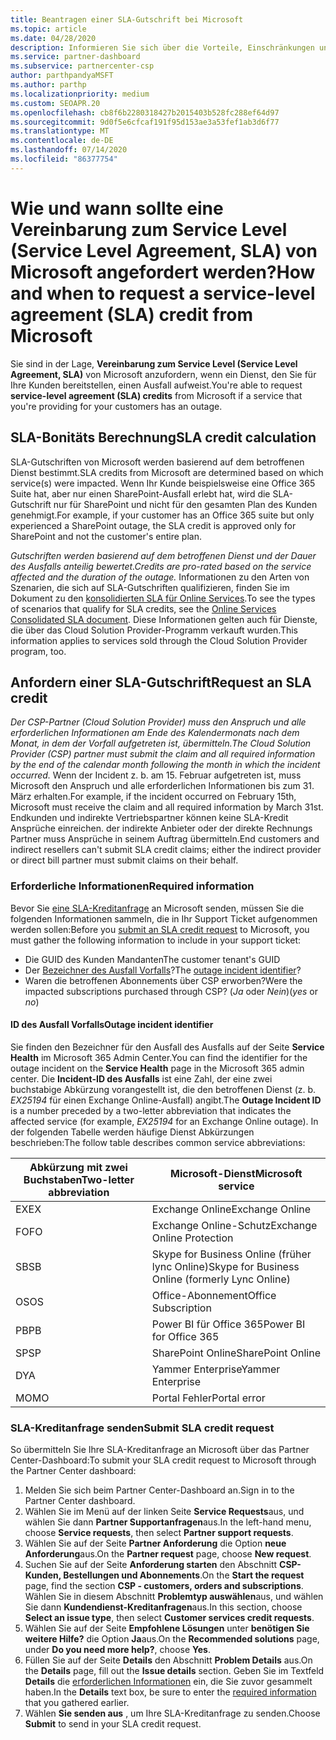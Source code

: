 ```yaml
---
title: Beantragen einer SLA-Gutschrift bei Microsoft
ms.topic: article
ms.date: 04/28/2020
description: Informieren Sie sich über die Vorteile, Einschränkungen und Verfahren zum Anfordern einer Vereinbarung zum Service Level (Service Level Agreement, SLA) von Microsoft, wenn für Ihre Kunden ein Dienstausfall auftritt.
ms.service: partner-dashboard
ms.subservice: partnercenter-csp
author: parthpandyaMSFT
ms.author: parthp
ms.localizationpriority: medium
ms.custom: SEOAPR.20
ms.openlocfilehash: cb8f6b2280318427b2015403b528fc288ef64d97
ms.sourcegitcommit: 9d0f5e6cfcaf191f95d153ae3a53fef1ab3d6f77
ms.translationtype: MT
ms.contentlocale: de-DE
ms.lasthandoff: 07/14/2020
ms.locfileid: "86377754"
---
```

# <a name="how-and-when-to-request-a-service-level-agreement-sla-credit-from-microsoft"></a><span data-ttu-id="e66e0-103">Wie und wann sollte eine Vereinbarung zum Service Level (Service Level Agreement, SLA) von Microsoft angefordert werden?</span><span class="sxs-lookup"><span data-stu-id="e66e0-103">How and when to request a service-level agreement (SLA) credit from Microsoft</span></span>

<span data-ttu-id="e66e0-104">Sie sind in der Lage, **Vereinbarung zum Service Level (Service Level Agreement, SLA)** von Microsoft anzufordern, wenn ein Dienst, den Sie für Ihre Kunden bereitstellen, einen Ausfall aufweist.</span><span class="sxs-lookup"><span data-stu-id="e66e0-104">You're able to request **service-level agreement (SLA) credits** from Microsoft if a service that you're providing for your customers has an outage.</span></span>

## <a name="sla-credit-calculation"></a><span data-ttu-id="e66e0-105">SLA-Bonitäts Berechnung</span><span class="sxs-lookup"><span data-stu-id="e66e0-105">SLA credit calculation</span></span>

<span data-ttu-id="e66e0-106">SLA-Gutschriften von Microsoft werden basierend auf dem betroffenen Dienst bestimmt.</span><span class="sxs-lookup"><span data-stu-id="e66e0-106">SLA credits from Microsoft are determined based on which service(s) were impacted.</span></span> <span data-ttu-id="e66e0-107">Wenn Ihr Kunde beispielsweise eine Office 365 Suite hat, aber nur einen SharePoint-Ausfall erlebt hat, wird die SLA-Gutschrift nur für SharePoint und nicht für den gesamten Plan des Kunden genehmigt.</span><span class="sxs-lookup"><span data-stu-id="e66e0-107">For example, if your customer has an Office 365 suite but only experienced a SharePoint outage, the SLA credit is approved only for SharePoint and not the customer's entire plan.</span></span>

<span data-ttu-id="e66e0-108">*Gutschriften werden basierend auf dem betroffenen Dienst und der Dauer des Ausfalls anteilig bewertet.*</span><span class="sxs-lookup"><span data-stu-id="e66e0-108">*Credits are pro-rated based on the service affected and the duration of the outage.*</span></span> <span data-ttu-id="e66e0-109">Informationen zu den Arten von Szenarien, die sich auf SLA-Gutschriften qualifizieren, finden Sie im Dokument zu den [konsolidierten SLA für Online Services](http://www.microsoftvolumelicensing.com/DocumentSearch.aspx?Mode=3&DocumentTypeId=37).</span><span class="sxs-lookup"><span data-stu-id="e66e0-109">To see the types of scenarios that qualify for SLA credits, see the [Online Services Consolidated SLA document](http://www.microsoftvolumelicensing.com/DocumentSearch.aspx?Mode=3&DocumentTypeId=37).</span></span> <span data-ttu-id="e66e0-110">Diese Informationen gelten auch für Dienste, die über das Cloud Solution Provider-Programm verkauft wurden.</span><span class="sxs-lookup"><span data-stu-id="e66e0-110">This information applies to services sold through the Cloud Solution Provider program, too.</span></span>

## <a name="request-an-sla-credit"></a><span data-ttu-id="e66e0-111">Anfordern einer SLA-Gutschrift</span><span class="sxs-lookup"><span data-stu-id="e66e0-111">Request an SLA credit</span></span>

<span data-ttu-id="e66e0-112">*Der CSP-Partner (Cloud Solution Provider) muss den Anspruch und alle erforderlichen Informationen am Ende des Kalendermonats nach dem Monat, in dem der Vorfall aufgetreten ist, übermitteln.*</span><span class="sxs-lookup"><span data-stu-id="e66e0-112">*The Cloud Solution Provider (CSP) partner must submit the claim and all required information by the end of the calendar month following the month in which the incident occurred.*</span></span> <span data-ttu-id="e66e0-113">Wenn der Incident z. b. am 15. Februar aufgetreten ist, muss Microsoft den Anspruch und alle erforderlichen Informationen bis zum 31. März erhalten.</span><span class="sxs-lookup"><span data-stu-id="e66e0-113">For example, if the incident occurred on February 15th, Microsoft must receive the claim and all required information by March 31st.</span></span> <span data-ttu-id="e66e0-114">Endkunden und indirekte Vertriebspartner können keine SLA-Kredit Ansprüche einreichen. der indirekte Anbieter oder der direkte Rechnungs Partner muss Ansprüche in seinem Auftrag übermitteln.</span><span class="sxs-lookup"><span data-stu-id="e66e0-114">End customers and indirect resellers can't submit SLA credit claims; either the indirect provider or direct bill partner must submit claims on their behalf.</span></span>

### <a name="required-information"></a><span data-ttu-id="e66e0-115">Erforderliche Informationen</span><span class="sxs-lookup"><span data-stu-id="e66e0-115">Required information</span></span>

<span data-ttu-id="e66e0-116">Bevor Sie [eine SLA-Kreditanfrage](#submit-sla-credit-request) an Microsoft senden, müssen Sie die folgenden Informationen sammeln, die in Ihr Support Ticket aufgenommen werden sollen:</span><span class="sxs-lookup"><span data-stu-id="e66e0-116">Before you [submit an SLA credit request](#submit-sla-credit-request) to Microsoft, you must gather the following information to include in your support ticket:</span></span>

- <span data-ttu-id="e66e0-117">Die GUID des Kunden Mandanten</span><span class="sxs-lookup"><span data-stu-id="e66e0-117">The customer tenant's GUID</span></span>
- <span data-ttu-id="e66e0-118">Der [Bezeichner des Ausfall Vorfalls](#outage-incident-identifier)?</span><span class="sxs-lookup"><span data-stu-id="e66e0-118">The [outage incident identifier](#outage-incident-identifier)?</span></span>
- <span data-ttu-id="e66e0-119">Waren die betroffenen Abonnements über CSP erworben?</span><span class="sxs-lookup"><span data-stu-id="e66e0-119">Were the impacted subscriptions purchased through CSP?</span></span> <span data-ttu-id="e66e0-120">(*Ja* oder *Nein*)</span><span class="sxs-lookup"><span data-stu-id="e66e0-120">(*yes* or *no*)</span></span>

#### <a name="outage-incident-identifier"></a><span data-ttu-id="e66e0-121">ID des Ausfall Vorfalls</span><span class="sxs-lookup"><span data-stu-id="e66e0-121">Outage incident identifier</span></span>

<span data-ttu-id="e66e0-122">Sie finden den Bezeichner für den Ausfall des Ausfalls auf der Seite **Service Health** im Microsoft 365 Admin Center.</span><span class="sxs-lookup"><span data-stu-id="e66e0-122">You can find the identifier for the outage incident on the **Service Health** page in the Microsoft 365 admin center.</span></span> <span data-ttu-id="e66e0-123">Die **Incident-ID des Ausfalls** ist eine Zahl, der eine zwei buchstabige Abkürzung vorangestellt ist, die den betroffenen Dienst (z. b. *EX25194* für einen Exchange Online-Ausfall) angibt.</span><span class="sxs-lookup"><span data-stu-id="e66e0-123">The **Outage Incident ID** is a number preceded by a two-letter abbreviation that indicates the affected service (for example, *EX25194* for an Exchange Online outage).</span></span> <span data-ttu-id="e66e0-124">In der folgenden Tabelle werden häufige Dienst Abkürzungen beschrieben:</span><span class="sxs-lookup"><span data-stu-id="e66e0-124">The follow table describes common service abbreviations:</span></span>

| <span data-ttu-id="e66e0-125">Abkürzung mit zwei Buchstaben</span><span class="sxs-lookup"><span data-stu-id="e66e0-125">Two-letter abbreviation</span></span> | <span data-ttu-id="e66e0-126">Microsoft-Dienst</span><span class="sxs-lookup"><span data-stu-id="e66e0-126">Microsoft service</span></span> |
| ----------------------- | ----------------- |
| <span data-ttu-id="e66e0-127">EX</span><span class="sxs-lookup"><span data-stu-id="e66e0-127">EX</span></span> | <span data-ttu-id="e66e0-128">Exchange Online</span><span class="sxs-lookup"><span data-stu-id="e66e0-128">Exchange Online</span></span> |
| <span data-ttu-id="e66e0-129">FO</span><span class="sxs-lookup"><span data-stu-id="e66e0-129">FO</span></span> | <span data-ttu-id="e66e0-130">Exchange Online-Schutz</span><span class="sxs-lookup"><span data-stu-id="e66e0-130">Exchange Online Protection</span></span> |
| <span data-ttu-id="e66e0-131">SB</span><span class="sxs-lookup"><span data-stu-id="e66e0-131">SB</span></span> | <span data-ttu-id="e66e0-132">Skype for Business Online (früher lync Online)</span><span class="sxs-lookup"><span data-stu-id="e66e0-132">Skype for Business Online (formerly Lync Online)</span></span> |
| <span data-ttu-id="e66e0-133">OS</span><span class="sxs-lookup"><span data-stu-id="e66e0-133">OS</span></span> | <span data-ttu-id="e66e0-134">Office-Abonnement</span><span class="sxs-lookup"><span data-stu-id="e66e0-134">Office Subscription</span></span> |
| <span data-ttu-id="e66e0-135">PB</span><span class="sxs-lookup"><span data-stu-id="e66e0-135">PB</span></span> | <span data-ttu-id="e66e0-136">Power BI für Office 365</span><span class="sxs-lookup"><span data-stu-id="e66e0-136">Power BI for Office 365</span></span> |
| <span data-ttu-id="e66e0-137">SP</span><span class="sxs-lookup"><span data-stu-id="e66e0-137">SP</span></span> | <span data-ttu-id="e66e0-138">SharePoint Online</span><span class="sxs-lookup"><span data-stu-id="e66e0-138">SharePoint Online</span></span> |
| <span data-ttu-id="e66e0-139">D</span><span class="sxs-lookup"><span data-stu-id="e66e0-139">YA</span></span> | <span data-ttu-id="e66e0-140">Yammer Enterprise</span><span class="sxs-lookup"><span data-stu-id="e66e0-140">Yammer Enterprise</span></span> |
| <span data-ttu-id="e66e0-141">MO</span><span class="sxs-lookup"><span data-stu-id="e66e0-141">MO</span></span> | <span data-ttu-id="e66e0-142">Portal Fehler</span><span class="sxs-lookup"><span data-stu-id="e66e0-142">Portal error</span></span> |

### <a name="submit-sla-credit-request"></a><span data-ttu-id="e66e0-143">SLA-Kreditanfrage senden</span><span class="sxs-lookup"><span data-stu-id="e66e0-143">Submit SLA credit request</span></span>

<span data-ttu-id="e66e0-144">So übermitteln Sie Ihre SLA-Kreditanfrage an Microsoft über das Partner Center-Dashboard:</span><span class="sxs-lookup"><span data-stu-id="e66e0-144">To submit your SLA credit request to Microsoft through the Partner Center dashboard:</span></span>

1. <span data-ttu-id="e66e0-145">Melden Sie sich beim Partner Center-Dashboard an.</span><span class="sxs-lookup"><span data-stu-id="e66e0-145">Sign in to the Partner Center dashboard.</span></span>
2. <span data-ttu-id="e66e0-146">Wählen Sie im Menü auf der linken Seite **Service Requests**aus, und wählen Sie dann **Partner Supportanfragen**aus.</span><span class="sxs-lookup"><span data-stu-id="e66e0-146">In the left-hand menu, choose **Service requests**, then select **Partner support requests**.</span></span>
3. <span data-ttu-id="e66e0-147">Wählen Sie auf der Seite **Partner Anforderung** die Option **neue Anforderung**aus.</span><span class="sxs-lookup"><span data-stu-id="e66e0-147">On the **Partner request** page, choose **New request**.</span></span>
4. <span data-ttu-id="e66e0-148">Suchen Sie auf der Seite **Anforderung starten** den Abschnitt **CSP-Kunden, Bestellungen und Abonnements**.</span><span class="sxs-lookup"><span data-stu-id="e66e0-148">On the **Start the request** page, find the section **CSP - customers, orders and subscriptions**.</span></span> <span data-ttu-id="e66e0-149">Wählen Sie in diesem Abschnitt **Problemtyp auswählen**aus, und wählen Sie dann **Kundendienst-Kreditanfragen**aus.</span><span class="sxs-lookup"><span data-stu-id="e66e0-149">In this section, choose **Select an issue type**, then select **Customer services credit requests**.</span></span>
5. <span data-ttu-id="e66e0-150">Wählen Sie auf der Seite **Empfohlene Lösungen** unter **benötigen Sie weitere Hilfe?** die Option **Ja**aus.</span><span class="sxs-lookup"><span data-stu-id="e66e0-150">On the **Recommended solutions** page, under **Do you need more help?**, choose **Yes**.</span></span>
6. <span data-ttu-id="e66e0-151">Füllen Sie auf der Seite **Details** den Abschnitt **Problem Details** aus.</span><span class="sxs-lookup"><span data-stu-id="e66e0-151">On the **Details** page, fill out the **Issue details** section.</span></span> <span data-ttu-id="e66e0-152">Geben Sie im Textfeld **Details** die [erforderlichen Informationen](#required-information) ein, die Sie zuvor gesammelt haben.</span><span class="sxs-lookup"><span data-stu-id="e66e0-152">In the **Details** text box, be sure to enter the [required information](#required-information) that you gathered earlier.</span></span>
7. <span data-ttu-id="e66e0-153">Wählen **Sie senden aus** , um Ihre SLA-Kreditanfrage zu senden.</span><span class="sxs-lookup"><span data-stu-id="e66e0-153">Choose **Submit** to send in your SLA credit request.</span></span>
